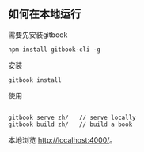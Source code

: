 ## 如何在本地运行

需要先安装gitbook

```
npm install gitbook-cli -g
```
安装

```
gitbook install
```
使用

```

gitbook serve zh/   // serve locally
gitbook build zh/   // build a book
```

本地浏览 [http://localhost:4000/](http://localhost:4000)。

